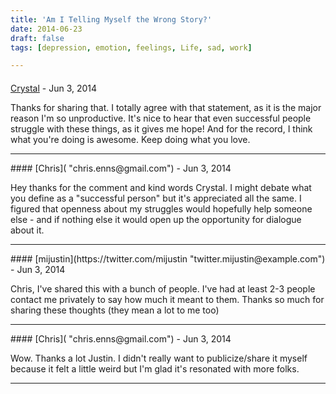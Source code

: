 ```yaml
---
title: 'Am I Telling Myself the Wrong Story?'
date: 2014-06-23
draft: false
tags: [depression, emotion, feelings, Life, sad, work]

---
```



#### 
[Crystal]( "Crystal@crystalklassen.com") - <time datetime="2014-06-25 01:24:58">Jun 3, 2014</time>

Thanks for sharing that. I totally agree with that statement, as it is the major reason I'm so unproductive. It's nice to hear that even successful people struggle with these things, as it gives me hope! And for the record, I think what you're doing is awesome. Keep doing what you love.
<hr />
#### 
[Chris]( "chris.enns@gmail.com") - <time datetime="2014-06-25 07:59:14">Jun 3, 2014</time>

Hey thanks for the comment and kind words Crystal. I might debate what you define as a "successful person" but it's appreciated all the same. I figured that openness about my struggles would hopefully help someone else - and if nothing else it would open up the opportunity for dialogue about it.
<hr />
#### 
[mijustin](https://twitter.com/mijustin "twitter.mijustin@example.com") - <time datetime="2014-06-25 16:22:52">Jun 3, 2014</time>

Chris, I've shared this with a bunch of people. I've had at least 2-3 people contact me privately to say how much it meant to them. Thanks so much for sharing these thoughts (they mean a lot to me too)
<hr />
#### 
[Chris]( "chris.enns@gmail.com") - <time datetime="2014-06-25 16:35:57">Jun 3, 2014</time>

Wow. Thanks a lot Justin. I didn't really want to publicize/share it myself because it felt a little weird but I'm glad it's resonated with more folks.
<hr />
